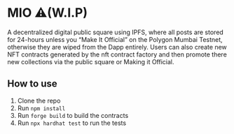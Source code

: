 # MIO ⚠️(W.I.P)

A decentralized digital public square using IPFS, where all posts are stored for 24-hours unless you “Make It Official” on the Polygon Mumbai Testnet, otherwise they are wiped from the Dapp entirely. Users can also create new NFT contracts generated by the nft contract factory and then promote there new collections via the public square or Making it Official. 

## How to use

1. Clone the repo
2. Run `npm install`
3. Run `forge build` to build the contracts
4. Run `npx hardhat test` to run the tests

